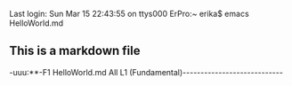 Last login: Sun Mar 15 22:43:55 on ttys000
ErPro:~ erika$ emacs HelloWorld.md






















## This is a markdown file





















-uuu:**-F1  HelloWorld.md   All L1     (Fundamental)----------------------------

